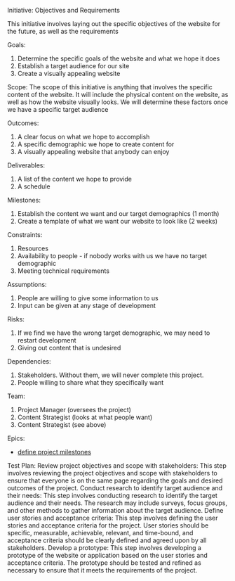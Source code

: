 Initiative: Objectives and Requirements

This initiative involves laying out the specific objectives of the website for the future, as well as the requirements

Goals: 
1) Determine the specific goals of the website and what we hope it does
2) Establish a target audience for our site
3) Create a visually appealing website

Scope: The scope of this initiative is anything that involves the specific content of the website. It will include the physical content on the website,
as well as how the website visually looks. We will determine these factors once we have a specific target audience

Outcomes:
1) A clear focus on what we hope to accomplish
2) A specific demographic we hope to create content for
3) A visually appealing website that anybody can enjoy

Deliverables:
1) A list of the content we hope to provide
2) A schedule

Milestones:
1) Establish the content we want and our target demographics (1 month)
2) Create a template of what we want our website to look like (2 weeks)

Constraints:
1) Resources
2) Availability to people - if nobody works with us we have no target demographic
3) Meeting technical requirements

Assumptions: 
1) People are willing to give some information to us
2) Input can be given at any stage of development

Risks:
1) If we find we have the wrong target demographic, we may need to restart development
2) Giving out content that is undesired

Dependencies:
1) Stakeholders. Without them, we will never complete this project.
2) People willing to share what they specifically want

Team:
1) Project Manager (oversees the project)
2) Content Strategist (looks at what people want)
3) Content Strategist (see above)

Epics:
- [define project milestones](documentation/theme_1/initiatives/epics/milestones.md)

Test Plan:
Review project objectives and scope with stakeholders: This step involves reviewing the project objectives and scope with stakeholders to ensure that everyone is on the same page regarding the goals and desired outcomes of the project.
Conduct research to identify target audience and their needs: This step involves conducting research to identify the target audience and their needs. The research may include surveys, focus groups, and other methods to gather information about the target audience.
Define user stories and acceptance criteria: This step involves defining the user stories and acceptance criteria for the project. User stories should be specific, measurable, achievable, relevant, and time-bound, and acceptance criteria should be clearly defined and agreed upon by all stakeholders.
Develop a prototype: This step involves developing a prototype of the website or application based on the user stories and acceptance criteria. The prototype should be tested and refined as necessary to ensure that it meets the requirements of the project.

